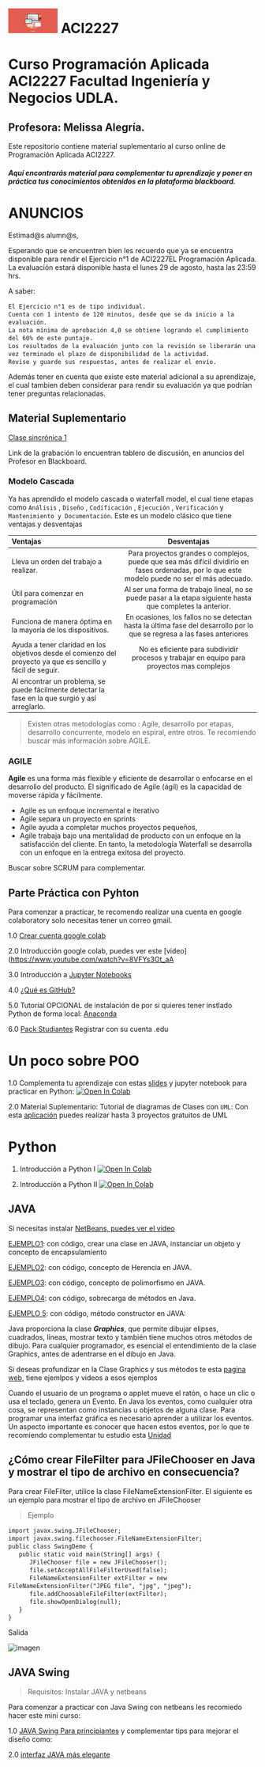 # <img aling src="https://github.com/malegria01/ACI2227/blob/main/img/programacion.jpg" alt="drawing" width="100">  ACI2227  
 


# Curso Programación Aplicada ACI2227 Facultad Ingeniería y Negocios UDLA.

## Profesora: Melissa Alegría. 

Este repositorio contiene material suplementario al curso online de Programación Aplicada ACI2227.
 
##### Aquí encontrarás material para complementar tu aprendizaje y poner en práctica tus conocimientos obtenidos en la plataforma blackboard.


# ANUNCIOS

Estimad@s alumn@s,

Esperando que se encuentren bien les recuerdo que ya se encuentra disponible para rendir el Ejercicio  n°1 de ACI2227EL Programación Aplicada. La evaluación estará disponible hasta el lunes 29 de agosto, hasta las 23:59 hrs.

A saber:

    El Ejercicio n°1 es de tipo individual.
    Cuenta con 1 intento de 120 minutos, desde que se da inicio a la evaluación.
    La nota mínima de aprobación 4,0 se obtiene logrando el cumplimiento del 60% de este puntaje.
    Los resultados de la evaluación junto con la revisión se liberarán una vez terminado el plazo de disponibilidad de la actividad.
    Revise y guarde sus respuestas, antes de realizar el envío.

Además tener en cuenta que  existe este material adicional a su aprendizaje, el cual tambien deben considerar para rendir su evaluación ya que podrían tener preguntas relacionadas.


## Material Suplementario 

[Clase sincrónica 1](https://github.com/malegria01/ACI2227/blob/main/material/Clase1.pdf)

Link de la grabación lo encuentran tablero de discusión, en anuncios del Profesor en Blackboard.

### Modelo Cascada

Ya has aprendido el modelo cascada o waterfall model, el cual tiene etapas como ```Análisis``` , ```Diseño``` , ```Codificación``` , ```Ejecución``` , ```Verificación``` y ```Mantenimiento y Documentación```.
Este es un modelo clásico que tiene ventajas y desventajas

| Ventajas| Desventajas         
|:--------------------|:--------------------:|
| Lleva un orden del trabajo a realizar. |  Para proyectos grandes o complejos, puede que sea más difícil dividirlo en fases ordenadas, por lo que este modelo puede no ser el más adecuado.
| Útil para comenzar en programación | Al ser una forma de trabajo lineal, no  se puede pasar a la etapa siguiente hasta que completes la anterior.
| Funciona de manera óptima en la mayoría de los dispositivos. | En ocasiones, los fallos no se detectan hasta la última fase del desarrollo por lo que  se regresa a las fases anteriores
| Ayuda a tener claridad en los objetivos desde el comienzo del proyecto ya que es sencillo y fácil de seguir. | No es eficiente para subdividir procesos y trabajar en equipo para proyectos mas complejos
|Al encontrar un problema, se puede fácilmente detectar la fase en la que surgió y así arreglarlo.


> Existen otras metodologías como : 
Agile, desarrollo por etapas, desarrollo concurrente, modelo en espiral, entre otros. Te recomiendo buscar más información sobre AGILE.

### AGILE
**Agile** es una forma más flexible y eficiente de desarrollar o enfocarse en el desarrollo del producto. El significado de Agile (ágil) es la capacidad de moverse rápida y fácilmente.

* Agile es un enfoque incremental e iterativo
* Agile separa un proyecto en sprints
* Agile ayuda a completar muchos proyectos pequeños, 
* Agile trabaja bajo una mentalidad de producto con un enfoque en la satisfacción del cliente. En tanto, la metodología Waterfall se desarrolla con un enfoque en la entrega exitosa del proyecto.

Buscar sobre SCRUM para complementar.

## Parte Práctica con Pyhton

Para comenzar a practicar, te recomendo realizar una cuenta en google colaboratory  solo necesitas tener un correo gmail. 

1.0 [Crear cuenta google colab](https://colab.research.google.com/)

2.0 Introducción google colab, puedes ver este [video](https://www.youtube.com/watch?v=8VFYs3Ot_aA

3.0 Introducción a [Jupyter Notebooks](https://github.com/dtravisany/ACI777/blob/main/01_Jupyter_notebooks/README.md)

4.0 [¿Qué es GitHub?](https://github.com/dtravisany/ACI777/blob/main/03_Practico_github/README.md)

5.0 Tutorial OPCIONAL de instalación de por si quieres tener instlado Python de forma local: [Anaconda](https://github.com/dtravisany/ACI777/blob/main/00_instalar_anaconda/README.md)

6.0 [Pack Studiantes](https://education.github.com/pack)  Registrar con su cuenta .edu


# Un poco sobre POO

1.0 Complementa tu aprendizaje con estas [slides](https://github.com/malegria01/ACI2227/blob/main/material/Clase3.pdf) y jupyter notebook para practicar en Python:
[![Open In Colab](https://colab.research.google.com/assets/colab-badge.svg)](https://colab.research.google.com/github/malegria01/ACI222/blob/main/jupyter-notebook/Clase3-IntroduccionClasesObjetos.ipynb)

2.0 Material Suplementario: Tutorial de diagramas de Clases con `UML`: Con esta [aplicación](https://www.lucidchart.com/pages/es/tutorial-de-diagrama-de-clases-uml) puedes realizar hasta 3 proyectos gratuitos de UML

# Python

 1. Introducción a Python I [![Open In Colab](https://colab.research.google.com/assets/colab-badge.svg)](https://colab.research.google.com/github/malegria01/AnalisisDatos_ACI777_2022/blob/main/Clase2_IntroduccionPython1.ipynb)

 2. Introducción a Python II  [![Open In Colab](https://colab.research.google.com/assets/colab-badge.svg)](https://colab.research.google.com/github/malegria01/AnalisisDatos_ACI777_2022/blob/main/Notebooks/Clase3_RepasoPython2_parte1.ipynb)



## JAVA
Si necesitas instalar [NetBeans, puedes  ver el video](https://www.youtube.com/watch?v=uQRkycWKq24)


[EJEMPLO1](https://javautodidacta.es/instanciar-un-objeto-en-java/):  con código, crear una clase en JAVA, instanciar un objeto y concepto de encapsulamiento

[EJEMPLO2](https://jarroba.com/herencia-en-la-programacion-orientada-a-objetos-ejemplo-en-java/): con código, concepto de Herencia en JAVA.


[EJEMPLO3](https://ifgeekthen.nttdata.com/es/polimorfismo-en-java-programaci%C3%B3n-orientada-objetos): con código, concepto de polimorfismo en JAVA.

[EJEMPLO4](https://javadesdecero.es/poo/sobrecarga-de-metodos/): con código, sobrecarga de métodos en Java.

[EJEMPLO 5](http://puntocomnoesunlenguaje.blogspot.com/2012/07/normal-0-21-false-false-false_103.html): con código, método constructor en JAVA:


Java proporciona la clase ***Graphics***, que permite dibujar elipses, cuadrados, líneas, mostrar texto y también tiene muchos otros métodos de dibujo. Para cualquier programador, es esencial el entendimiento de la clase Graphics, antes de adentrarse en el dibujo en Java.

Si deseas profundizar en la Clase Graphics y sus métodos te esta [pagina web](https://www.tutorialesprogramacionya.com/javaya/detalleconcepto.php?codigo=130&punto=&inicio=), tiene ejemlpos y videos a esos ejemplos


Cuando el usuario de un programa o applet mueve el ratón, o hace un clic o usa el teclado, genera un Evento. En Java los eventos, como cualquier otra cosa, se representan como instancias u objetos de alguna clase. Para programar una interfaz gráfica es necesario aprender a utilizar los eventos.
Un aspecto importante es conocer que hacen estos eventos, por lo que te recomiendo complementar tu estudio esta [Unidad](https://arquimedes.matem.unam.mx/pasados/java_profundizacion/index4.htm)


## ¿Cómo crear FileFilter para JFileChooser en Java y mostrar el tipo de archivo en consecuencia?

Para crear FileFilter, utilice la clase FileNameExtensionFilter. El siguiente es un ejemplo para mostrar el tipo de archivo en JFileChooser

>Ejemplo

```
import javax.swing.JFileChooser;
import javax.swing.filechooser.FileNameExtensionFilter;
public class SwingDemo {
   public static void main(String[] args) {
      JFileChooser file = new JFileChooser();
      file.setAcceptAllFileFilterUsed(false);
      FileNameExtensionFilter extFilter = new FileNameExtensionFilter("JPEG file", "jpg", "jpeg");
      file.addChoosableFileFilter(extFilter);
      file.showOpenDialog(null);
   }
}

```

Salida

![imagen](https://user-images.githubusercontent.com/8738096/161644808-c647794e-41ee-43a5-8bee-befe4de77821.png)



## JAVA Swing 

>Requisitos: Instalar JAVA y netbeans

Para comenzar a practicar con Java Swing con netbeans les recomiedo hacer este mini curso:

1.0 [JAVA Swing Para principiantes](https://www.youtube.com/playlist?list=PL7hvmQpR5pU2nFcquqtCWLlSIkdu4sB7G) y complementar tips para mejorar el diseño como:

2.0 [interfaz JAVA más elegante](https://www.youtube.com/watch?v=LdBl0th_U_Q)



